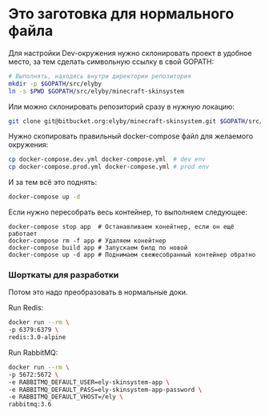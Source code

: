 # Это заготовка для нормального файла

Для настройки Dev-окружения нужно склонировать проект в удобное место,
за тем сделать символьную ссылку в свой GOPATH:

```sh
# Выполнять, находясь внутри директории репозитория
mkdir -p $GOPATH/src/elyby
ln -s $PWD $GOPATH/src/elyby/minecraft-skinsystem
```

Или можно склонировать репозиторий сразу в нужную локацию:

```sh
git clone git@bitbucket.org:elyby/minecraft-skinsystem.git $GOPATH/src/elyby/minecraft-skinsystem
```

Нужно скопировать правильный docker-compose файл для желаемого окружения:

```sh
cp docker-compose.dev.yml docker-compose.yml  # dev env
cp docker-compose.prod.yml docker-compose.yml # prod env
```

И за тем всё это поднять:

```sh
docker-compose up -d
```

Если нужно пересобрать весь контейнер, то выполняем следующее:

```
docker-compose stop app  # Останавливаем конейтнер, если он ещё работает
docker-compose rm -f app # Удаляем конейтнер
docker-compose build app # Запускаем билд по новой
docker-compose up -d app # Поднимаем свежесобранный контейнер обратно
```

### Шорткаты для разработки

Потом это надо преобразовать в нормальные доки.

Run Redis:

```sh
docker run --rm \
-p 6379:6379 \
redis:3.0-alpine
```

Run RabbitMQ:

```sh
docker run --rm \
-p 5672:5672 \
-e RABBITMQ_DEFAULT_USER=ely-skinsystem-app \
-e RABBITMQ_DEFAULT_PASS=ely-skinsystem-app-password \
-e RABBITMQ_DEFAULT_VHOST=/ely \
rabbitmq:3.6
```
